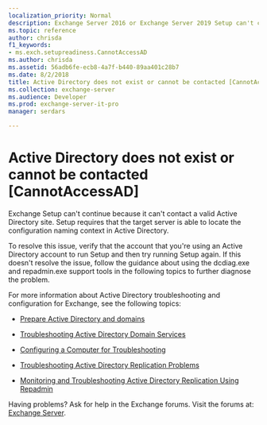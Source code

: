 ```yaml
---
localization_priority: Normal
description: Exchange Server 2016 or Exchange Server 2019 Setup can't continue because Active directory doesn't exist or can't be contacted.
ms.topic: reference
author: chrisda
f1_keywords:
- ms.exch.setupreadiness.CannotAccessAD
ms.author: chrisda
ms.assetid: 56adb6fe-ecb8-4a7f-b440-89aa401c28b7
ms.date: 8/2/2018
title: Active Directory does not exist or cannot be contacted [CannotAccessAD]
ms.collection: exchange-server
ms.audience: Developer
ms.prod: exchange-server-it-pro
manager: serdars

---
```


# Active Directory does not exist or cannot be contacted [CannotAccessAD]

Exchange Setup can't continue because it can't contact a valid Active Directory site. Setup requires that the target server is able to locate the configuration naming context in Active Directory.

To resolve this issue, verify that the account that you're using an Active Directory account to run Setup and then try running Setup again. If this doesn't resolve the issue, follow the guidance about using the dcdiag.exe and repadmin.exe support tools in the following topics to further diagnose the problem.

For more information about Active Directory troubleshooting and configuration for Exchange, see the following topics:

- [Prepare Active Directory and domains](../../plan-and-deploy/prepare-ad-and-domains.md)

- [Troubleshooting Active Directory Domain Services](https://go.microsoft.com/fwlink/p/?LinkId=272144)

- [Configuring a Computer for Troubleshooting](https://go.microsoft.com/fwlink/p/?LinkId=272141)

- [Troubleshooting Active Directory Replication Problems](https://go.microsoft.com/fwlink/p/?LinkId=272142)

- [Monitoring and Troubleshooting Active Directory Replication Using Repadmin](https://go.microsoft.com/fwlink/p/?LinkId=272143)

Having problems? Ask for help in the Exchange forums. Visit the forums at: [Exchange Server](https://go.microsoft.com/fwlink/p/?linkId=60612).

